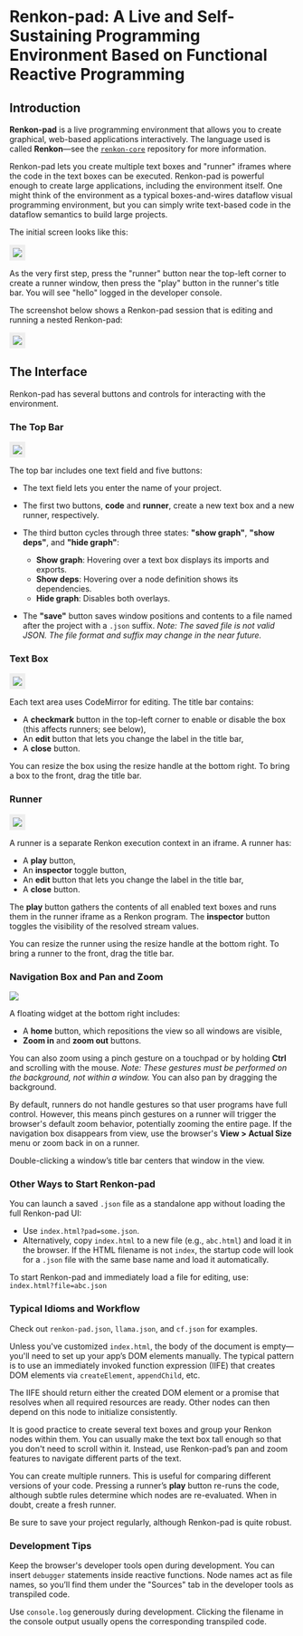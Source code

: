# Renkon-pad: A Live and Self-Sustaining Programming Environment Based on Functional Reactive Programming

## Introduction

**Renkon-pad** is a live programming environment that allows you to create graphical, web-based applications interactively. The language used is called **Renkon**—see the [`renkon-core`](https://github.com/yoshikiohshima/renkon) repository for more information.

Renkon-pad lets you create multiple text boxes and "runner" iframes where the code in the text boxes can be executed. Renkon-pad is powerful enough to create large applications, including the environment itself. One might think of the environment as a typical boxes-and-wires dataflow visual programming environment, but you can simply write text-based code in the dataflow semantics to build large projects.

The initial screen looks like this:

<img style="border: 6px solid #eee" src="./doc/initial.png"></img>

As the very first step, press the "runner" button near the top-left corner to create a runner window, then press the "play" button in the runner's title bar. You will see "hello" logged in the developer console.

The screenshot below shows a Renkon-pad session that is editing and running a nested Renkon-pad:

<img style="border: 6px solid #eee" src="./doc/renkon-pad.png"></img>

## The Interface

Renkon-pad has several buttons and controls for interacting with the environment.

### The Top Bar

<img style="border: 6px solid #eee" src="./doc/topbar.png"></img>

The top bar includes one text field and five buttons:

- The text field lets you enter the name of your project.
- The first two buttons, **code** and **runner**, create a new text box and a new runner, respectively.
- The third button cycles through three states: **"show graph"**, **"show deps"**, and **"hide graph"**:
  - **Show graph**: Hovering over a text box displays its imports and exports.
  - **Show deps**: Hovering over a node definition shows its dependencies.
  - **Hide graph**: Disables both overlays.

- The **"save"** button saves window positions and contents to a file named after the project with a `.json` suffix. *Note: The saved file is not valid JSON. The file format and suffix may change in the near future.*

### Text Box

<img style="border: 6px solid #eee" src="./doc/textbox.png"></img>

Each text area uses CodeMirror for editing. The title bar contains:

- A **checkmark** button in the top-left corner to enable or disable the box (this affects runners; see below),
- An **edit** button that lets you change the label in the title bar,
- A **close** button.

You can resize the box using the resize handle at the bottom right. To bring a box to the front, drag the title bar.

### Runner

<img style="border: 6px solid #eee" src="./doc/runner.png"></img>

A runner is a separate Renkon execution context in an iframe. A runner has:

- A **play** button,
- An **inspector** toggle button,
- An **edit** button that lets you change the label in the title bar,
- A **close** button.

The **play** button gathers the contents of all enabled text boxes and runs them in the runner iframe as a Renkon program. The **inspector** button toggles the visibility of the resolved stream values.

You can resize the runner using the resize handle at the bottom right. To bring a runner to the front, drag the title bar.

### Navigation Box and Pan and Zoom

<img src="./doc/navigation.png"></img>

A floating widget at the bottom right includes:

- A **home** button, which repositions the view so all windows are visible,
- **Zoom in** and **zoom out** buttons.

You can also zoom using a pinch gesture on a touchpad or by holding **Ctrl** and scrolling with the mouse. *Note: These gestures must be performed on the background, not within a window.* You can also pan by dragging the background.

By default, runners do not handle gestures so that user programs have full control. However, this means pinch gestures on a runner will trigger the browser's default zoom behavior, potentially zooming the entire page. If the navigation box disappears from view, use the browser's **View > Actual Size** menu or zoom back in on a runner.

Double-clicking a window’s title bar centers that window in the view.

### Other Ways to Start Renkon-pad

You can launch a saved `.json` file as a standalone app without loading the full Renkon-pad UI:

- Use `index.html?pad=some.json`.
- Alternatively, copy `index.html` to a new file (e.g., `abc.html`) and load it in the browser. If the HTML filename is not `index`, the startup code will look for a `.json` file with the same base name and load it automatically.

To start Renkon-pad and immediately load a file for editing, use:  
`index.html?file=abc.json`

### Typical Idioms and Workflow

Check out `renkon-pad.json`, `llama.json`, and `cf.json` for examples.

Unless you've customized `index.html`, the body of the document is empty—you'll need to set up your app’s DOM elements manually. The typical pattern is to use an immediately invoked function expression (IIFE) that creates DOM elements via `createElement`, `appendChild`, etc.

The IIFE should return either the created DOM element or a promise that resolves when all required resources are ready. Other nodes can then depend on this node to initialize consistently.

It is good practice to create several text boxes and group your Renkon nodes within them. You can usually make the text box tall enough so that you don't need to scroll within it. Instead, use Renkon-pad’s pan and zoom features to navigate different parts of the text.

You can create multiple runners. This is useful for comparing different versions of your code. Pressing a runner’s **play** button re-runs the code, although subtle rules determine which nodes are re-evaluated. When in doubt, create a fresh runner.

Be sure to save your project regularly, although Renkon-pad is quite robust.

### Development Tips

Keep the browser's developer tools open during development. You can insert `debugger` statements inside reactive functions. Node names act as file names, so you’ll find them under the "Sources" tab in the developer tools as transpiled code.

Use `console.log` generously during development. Clicking the filename in the console output usually opens the corresponding transpiled code.
